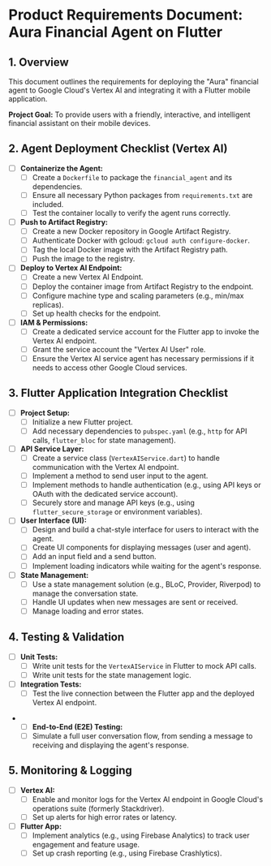 # Product Requirements Document: Aura Financial Agent on Flutter

## 1. Overview

This document outlines the requirements for deploying the "Aura" financial agent to Google Cloud's Vertex AI and integrating it with a Flutter mobile application.

**Project Goal:** To provide users with a friendly, interactive, and intelligent financial assistant on their mobile devices.

## 2. Agent Deployment Checklist (Vertex AI)

-   [ ] **Containerize the Agent:**
    -   [ ] Create a `Dockerfile` to package the `financial_agent` and its dependencies.
    -   [ ] Ensure all necessary Python packages from `requirements.txt` are included.
    -   [ ] Test the container locally to verify the agent runs correctly.

-   [ ] **Push to Artifact Registry:**
    -   [ ] Create a new Docker repository in Google Artifact Registry.
    -   [ ] Authenticate Docker with gcloud: `gcloud auth configure-docker`.
    -   [ ] Tag the local Docker image with the Artifact Registry path.
    -   [ ] Push the image to the registry.

-   [ ] **Deploy to Vertex AI Endpoint:**
    -   [ ] Create a new Vertex AI Endpoint.
    -   [ ] Deploy the container image from Artifact Registry to the endpoint.
    -   [ ] Configure machine type and scaling parameters (e.g., min/max replicas).
    -   [ ] Set up health checks for the endpoint.

-   [ ] **IAM & Permissions:**
    -   [ ] Create a dedicated service account for the Flutter app to invoke the Vertex AI endpoint.
    -   [ ] Grant the service account the "Vertex AI User" role.
    -   [ ] Ensure the Vertex AI service agent has necessary permissions if it needs to access other Google Cloud services.

## 3. Flutter Application Integration Checklist

-   [ ] **Project Setup:**
    -   [ ] Initialize a new Flutter project.
    -   [ ] Add necessary dependencies to `pubspec.yaml` (e.g., `http` for API calls, `flutter_bloc` for state management).

-   [ ] **API Service Layer:**
    -   [ ] Create a service class (`VertexAIService.dart`) to handle communication with the Vertex AI endpoint.
    -   [ ] Implement a method to send user input to the agent.
    -   [ ] Implement methods to handle authentication (e.g., using API keys or OAuth with the dedicated service account).
    -   [ ] Securely store and manage API keys (e.g., using `flutter_secure_storage` or environment variables).

-   [ ] **User Interface (UI):**
    -   [ ] Design and build a chat-style interface for users to interact with the agent.
    -   [ ] Create UI components for displaying messages (user and agent).
    -   [ ] Add an input field and a send button.
    -   [ ] Implement loading indicators while waiting for the agent's response.

-   [ ] **State Management:**
    -   [ ] Use a state management solution (e.g., BLoC, Provider, Riverpod) to manage the conversation state.
    -   [ ] Handle UI updates when new messages are sent or received.
    -   [ ] Manage loading and error states.

## 4. Testing & Validation

-   [ ] **Unit Tests:**
    -   [ ] Write unit tests for the `VertexAIService` in Flutter to mock API calls.
    -   [ ] Write unit tests for the state management logic.
-   [ ] **Integration Tests:**
    -   [ ] Test the live connection between the Flutter app and the deployed Vertex AI endpoint.
-   - [ ] **End-to-End (E2E) Testing:**
    -   [ ] Simulate a full user conversation flow, from sending a message to receiving and displaying the agent's response.

## 5. Monitoring & Logging

-   [ ] **Vertex AI:**
    -   [ ] Enable and monitor logs for the Vertex AI endpoint in Google Cloud's operations suite (formerly Stackdriver).
    -   [ ] Set up alerts for high error rates or latency.
-   [ ] **Flutter App:**
    -   [ ] Implement analytics (e.g., using Firebase Analytics) to track user engagement and feature usage.
    -   [ ] Set up crash reporting (e.g., using Firebase Crashlytics).
